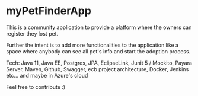 # myPetFinderApp

This is a community application to provide a platform where the owners can register they lost pet.

Further the intent is to add more functionalities to the application like a space where anybody can see all pet's info and start the adoption process.

Tech: Java 11, Java EE, Postgres, JPA, EclipseLink, Junit 5 / Mockito, Payara Server, Maven, Github, Swagger, ecb project architecture, Docker, Jenkins etc... and maybe in Azure's cloud

Feel free to contribute :)
